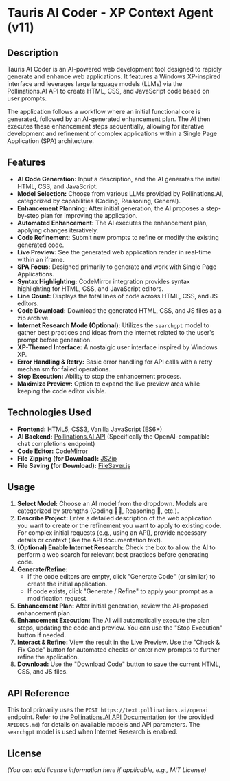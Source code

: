 # Tauris AI Coder - XP Context Agent (v11)

## Description

Tauris AI Coder is an AI-powered web development tool designed to rapidly generate and enhance web applications. It features a Windows XP-inspired interface and leverages large language models (LLMs) via the Pollinations.AI API to create HTML, CSS, and JavaScript code based on user prompts.

The application follows a workflow where an initial functional core is generated, followed by an AI-generated enhancement plan. The AI then executes these enhancement steps sequentially, allowing for iterative development and refinement of complex applications within a Single Page Application (SPA) architecture.

## Features

*   **AI Code Generation:** Input a description, and the AI generates the initial HTML, CSS, and JavaScript.
*   **Model Selection:** Choose from various LLMs provided by Pollinations.AI, categorized by capabilities (Coding, Reasoning, General).
*   **Enhancement Planning:** After initial generation, the AI proposes a step-by-step plan for improving the application.
*   **Automated Enhancement:** The AI executes the enhancement plan, applying changes iteratively.
*   **Code Refinement:** Submit new prompts to refine or modify the existing generated code.
*   **Live Preview:** See the generated web application render in real-time within an iframe.
*   **SPA Focus:** Designed primarily to generate and work with Single Page Applications.
*   **Syntax Highlighting:** CodeMirror integration provides syntax highlighting for HTML, CSS, and JavaScript editors.
*   **Line Count:** Displays the total lines of code across HTML, CSS, and JS editors.
*   **Code Download:** Download the generated HTML, CSS, and JS files as a zip archive.
*   **Internet Research Mode (Optional):** Utilizes the `searchgpt` model to gather best practices and ideas from the internet related to the user's prompt before generation.
*   **XP-Themed Interface:** A nostalgic user interface inspired by Windows XP.
*   **Error Handling & Retry:** Basic error handling for API calls with a retry mechanism for failed operations.
*   **Stop Execution:** Ability to stop the enhancement process.
*   **Maximize Preview:** Option to expand the live preview area while keeping the code editor visible.

## Technologies Used

*   **Frontend:** HTML5, CSS3, Vanilla JavaScript (ES6+)
*   **AI Backend:** [Pollinations.AI API](https://pollinations.ai/) (Specifically the OpenAI-compatible chat completions endpoint)
*   **Code Editor:** [CodeMirror](https://codemirror.net/)
*   **File Zipping (for Download):** [JSZip](https://stuk.github.io/jszip/)
*   **File Saving (for Download):** [FileSaver.js](https://github.com/eligrey/FileSaver.js/)

## Usage

1.  **Select Model:** Choose an AI model from the dropdown. Models are categorized by strengths (Coding 🧑‍💻, Reasoning 🧠, etc.).
2.  **Describe Project:** Enter a detailed description of the web application you want to create or the refinement you want to apply to existing code. For complex initial requests (e.g., using an API), provide necessary details or context (like the API documentation text).
3.  **(Optional) Enable Internet Research:** Check the box to allow the AI to perform a web search for relevant best practices before generating code.
4.  **Generate/Refine:**
    *   If the code editors are empty, click "Generate Code" (or similar) to create the initial application.
    *   If code exists, click "Generate / Refine" to apply your prompt as a modification request.
5.  **Enhancement Plan:** After initial generation, review the AI-proposed enhancement plan.
6.  **Enhancement Execution:** The AI will automatically execute the plan steps, updating the code and preview. You can use the "Stop Execution" button if needed.
7.  **Interact & Refine:** View the result in the Live Preview. Use the "Check & Fix Code" button for automated checks or enter new prompts to further refine the application.
8.  **Download:** Use the "Download Code" button to save the current HTML, CSS, and JS files.

## API Reference

This tool primarily uses the `POST https://text.pollinations.ai/openai` endpoint. Refer to the [Pollinations.AI API Documentation](https://pollinations.ai/) (or the provided `APIDOCS.md`) for details on available models and API parameters. The `searchgpt` model is used when Internet Research is enabled.

## License

*(You can add license information here if applicable, e.g., MIT License)* 
